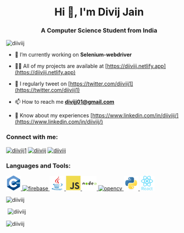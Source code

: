<h1 align="center">Hi 👋, I'm Divij Jain</h1>
<h3 align="center">A Computer Science Student from India</h3>

<p align="left"> <img src="https://komarev.com/ghpvc/?username=diiviij&label=Profile%20views&color=0e75b6&style=flat" alt="diiviij" /> </p>

- 🔭 I’m currently working on **Selenium-webdriver**

- 👨‍💻 All of my projects are available at [https://diiviij.netlify.app](https://diiviij.netlify.app)

- 📝 I regularly tweet on [https://twitter.com/diiviij1](https://twitter.com/diiviij1)

- 📫 How to reach me **divijj01@gmail.com**

- 📄 Know about my experiences [https://www.linkedin.com/in/diiviij/](https://www.linkedin.com/in/diiviij/)

<h3 align="left">Connect with me:</h3>
<p align="left">
<a href="https://twitter.com/diiviij1" target="blank"><img align="center" src="https://raw.githubusercontent.com/rahuldkjain/github-profile-readme-generator/master/src/images/icons/Social/twitter.svg" alt="diiviij1" height="30" width="40" /></a>
<a href="https://linkedin.com/in/diiviij" target="blank"><img align="center" src="https://raw.githubusercontent.com/rahuldkjain/github-profile-readme-generator/master/src/images/icons/Social/linked-in-alt.svg" alt="diiviij" height="30" width="40" /></a>
<a href="https://instagram.com/diiviij" target="blank"><img align="center" src="https://raw.githubusercontent.com/rahuldkjain/github-profile-readme-generator/master/src/images/icons/Social/instagram.svg" alt="diiviij" height="30" width="40" /></a>
</p>

<h3 align="left">Languages and Tools:</h3>
<p align="left"> <a href="https://www.w3schools.com/cpp/" target="_blank" rel="noreferrer"> <img src="https://raw.githubusercontent.com/devicons/devicon/master/icons/cplusplus/cplusplus-original.svg" alt="cplusplus" width="40" height="40"/> </a> <a href="https://firebase.google.com/" target="_blank" rel="noreferrer"> <img src="https://www.vectorlogo.zone/logos/firebase/firebase-icon.svg" alt="firebase" width="40" height="40"/> </a> <a href="https://www.java.com" target="_blank" rel="noreferrer"> <img src="https://raw.githubusercontent.com/devicons/devicon/master/icons/java/java-original.svg" alt="java" width="40" height="40"/> </a> <a href="https://developer.mozilla.org/en-US/docs/Web/JavaScript" target="_blank" rel="noreferrer"> <img src="https://raw.githubusercontent.com/devicons/devicon/master/icons/javascript/javascript-original.svg" alt="javascript" width="40" height="40"/> </a> <a href="https://nodejs.org" target="_blank" rel="noreferrer"> <img src="https://raw.githubusercontent.com/devicons/devicon/master/icons/nodejs/nodejs-original-wordmark.svg" alt="nodejs" width="40" height="40"/> </a> <a href="https://opencv.org/" target="_blank" rel="noreferrer"> <img src="https://www.vectorlogo.zone/logos/opencv/opencv-icon.svg" alt="opencv" width="40" height="40"/> </a> <a href="https://www.python.org" target="_blank" rel="noreferrer"> <img src="https://raw.githubusercontent.com/devicons/devicon/master/icons/python/python-original.svg" alt="python" width="40" height="40"/> </a> <a href="https://reactjs.org/" target="_blank" rel="noreferrer"> <img src="https://raw.githubusercontent.com/devicons/devicon/master/icons/react/react-original-wordmark.svg" alt="react" width="40" height="40"/> </a> </p>

<p><img align="left" src="https://github-readme-stats.vercel.app/api/top-langs?username=diiviij&show_icons=true&locale=en&layout=compact" alt="diiviij" /></p>
<br>
<p>&nbsp;<img align="center" src="https://github-readme-stats.vercel.app/api?username=diiviij&show_icons=true&locale=en" alt="diiviij" /></p>

<p><img align="center" src="https://github-readme-streak-stats.herokuapp.com/?user=diiviij&" alt="diiviij" /></p>
